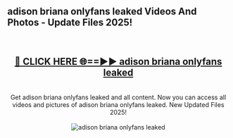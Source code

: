 <h2>adison briana onlyfans leaked Videos And Photos - Update Files 2025!</h2>
<br>
<div align="center">
<h2><a href="https://top-ai-tools.click/QrbHav" rel="nofollow">🔴 CLICK HERE 🌐==►► adison briana onlyfans leaked</a></h2>
<br>
Get adison briana onlyfans leaked and all content. Now you can access all videos and pictures of adison briana onlyfans leaked. New Updated Files 2025!
<br>
<br>
<a href="https://top-ai-tools.click/QrbHav" rel="nofollow" data-target="animated-image.originalLink"><img src="https://i.ibb.co.com/WyWwxjT/player-gif2.gif" alt="adison briana onlyfans leaked" style="max-width: 100%; display: inline-block;" data-target="animated-image.originalImage"></a>
</div>
<br>